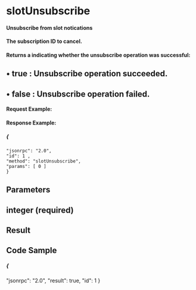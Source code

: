 # slotUnsubscribe

#### Unsubscribe from slot notications

#### The subscription ID to cancel.

#### Returns a <bool> indicating whether the unsubscribe operation was successful:

## • true : Unsubscribe operation succeeded.

## • false : Unsubscribe operation failed.

#### Request Example:

#### Response Example:

##### {

```
"jsonrpc": "2.0",
"id": 1 ,
"method": "slotUnsubscribe",
"params": [ 0 ]
}
```
## Parameters

## integer (required)

## Result

## Code Sample


##### {

"jsonrpc": "2.0",
"result": true,
"id": 1
}